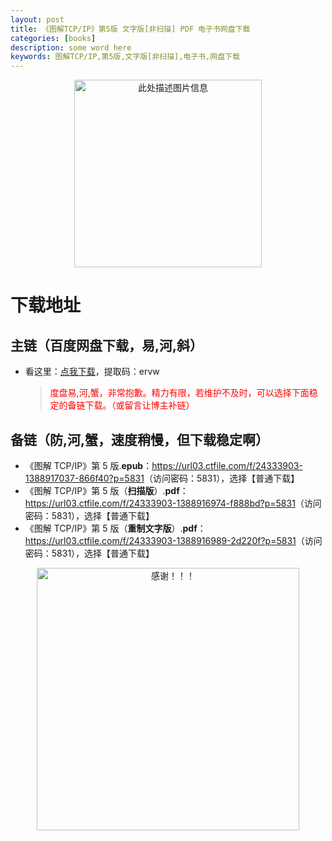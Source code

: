 ```yaml
---
layout: post
title: 《图解TCP/IP》第5版 文字版[非扫描] PDF 电子书网盘下载
categories: [books]
description: some word here
keywords: 图解TCP/IP,第5版,文字版[非扫描],电子书,网盘下载
---
```


<div align="center"><img src="https://qweree.cn/wp-content/uploads/2024/10/tu-jie-tcp-ip-tuya.jpg" alt="此处描述图片信息" width="300px" height="auto"></div>

# 下载地址

## 主链（百度网盘下载，易,河,斜）

- 看这里：[点我下载](https://pan.baidu.com/s/1iMXUbSbtZQZjDcqDmnWUyw?pwd=ervw)，提取码：ervw

  > <p style="color:red" >度盘易,河,蟹，非常抱歉。精力有限，若维护不及时，可以选择下面稳定的备链下载。（或留言让博主补链）</p>

## 备链（防,河,蟹，速度稍慢，但下载稳定啊）

- 《图解 TCP/IP》第 5 版.**epub**：<https://url03.ctfile.com/f/24333903-1388917037-866f40?p=5831>（访问密码：5831），选择【普通下载】
- 《图解 TCP/IP》第 5 版（**扫描版**）.**pdf**：<https://url03.ctfile.com/f/24333903-1388916974-f888bd?p=5831>（访问密码：5831），选择【普通下载】
- 《图解 TCP/IP》第 5 版（**重制文字版**）.**pdf**：<https://url03.ctfile.com/f/24333903-1388916989-2d220f?p=5831>（访问密码：5831），选择【普通下载】

<div align="center"><img src="https://pic.imgdb.cn/item/6707df6bd29ded1a8ce37031.gif" alt="感谢！！！" width="420px" height="auto"/></div>

